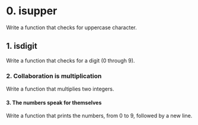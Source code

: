 # 0. isupper
Write a function that checks for uppercase character.
## 1. isdigit
Write a function that checks for a digit (0 through 9).
### 2. Collaboration is multiplication
Write a function that multiplies two integers.
#### 3. The numbers speak for themselves 
Write a function that prints the numbers, from 0 to 9, followed by a new line.

